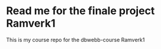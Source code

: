 Read me for the finale project Ramverk1
=====================


This is my course repo for the dbwebb-course Ramverk1

